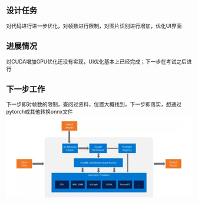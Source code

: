 ## 设计任务
对代码进行进一步优化，对帧数进行限制，对图片识别进行增加，优化UI界面



## 进展情况
对CUDA增加GPU优化还没有实现，UI优化基本上已经完成；下一步在考试之后进行



## 下一步工作
下一步即对帧数的限制，查阅过资料，位置大概找到，下一步即落实，想通过pytorch或其他转换onnx文件
![](media/1.PNG)


